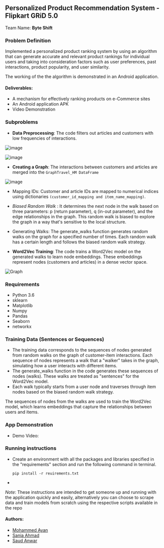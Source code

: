 ## Personalized Product Recommendation System - Flipkart GRiD 5.0

Team Name:  **Byte Shift**

### Problem Definition
Implemented a personalized product ranking system by using an algorithm that can generate accurate and relevant product
rankings for individual users and taking into consideration  factors such as user preferences, past interactions, product popularity, and user similarity. 

The working of the the algorithm is demonstrated in an Android application.

#### Deliverables: 
- A mechanism for effectively ranking products on e-Commerce sites
- An Android application APK
- Video Demonstration  

### Subproblems
- **Data Preprocessing**: The code filters out articles and customers with low frequencies of interactions.

![image](https://github.com/saniaahmad6/new/assets/94756953/de5adbf9-ffbc-44cc-aac0-5381a161dbde)

![image](https://github.com/saniaahmad6/new/assets/94756953/caf5dbed-bd14-4f8a-8a26-d0369b8729fb)

- **Creating a Graph**: The interactions between customers and articles are merged into the `GraphTravel_HM DataFrame`


![image](https://github.com/saniaahmad6/new/assets/94756953/cdb650e1-c3d3-4511-9eec-315ce3604da6)


- Mapping IDs: Customer and article IDs are mapped to numerical indices using dictionaries `(customer_id_mapping and item_name_mapping)`.

- *Biased Random Walk* : It determines the next node in the walk based on three parameters: p (return parameter), q (in-out parameter), and the edge relationships in the graph. This random walk is biased to explore the graph in a way that's sensitive to the local structure.

- Generating Walks: The generate_walks function generates random walks on the graph for a specified number of times. Each random walk has a certain length and follows the biased random walk strategy.

- **Word2Vec Training**: The code trains a Word2Vec model on the generated walks to learn node embeddings. These embeddings represent nodes (customers and articles) in a dense vector space.

![Graph](https://github.com/saniaahmad6/new/assets/94756953/24eb970c-0b22-4278-a602-855f1e1febbe)


### Requirements 
 - Python 3.6
 - sklearn
 - Matplotlib
 - Numpy
 - Pandas
 - Seaborn
 - networkx

### Training Data (Sentences or Sequences)
- The training data corresponds to the sequences of nodes generated from random walks on the graph of customer-item interactions. Each sequence of nodes represents a walk that a "walker" takes in the graph, simulating how a user interacts with different items.
- The generate_walks function in the code generates these sequences of nodes (walks). These walks are treated as "sentences" for the Word2Vec model.
- Each walk typically starts from a user node and traverses through item nodes based on the biased random walk strategy.

The sequences of nodes from the walks are used to train the Word2Vec model, which learns embeddings that capture the relationships between users and items.

### App Demonstration

- Demo Video: 

### Running instructions
- Create an environment with all the packages and libraries specified in the "requirements" section and run the following command in terminal.

    ```
    pip install -r reuirements.txt

    ```



- 

*Note*: These instructions are intended to get someone up and running with the application quickly and easily, alternatively you can choose to scrape data and train models from scratch using the respective scripts available in the repo


#### Authors: 
- [Mohammed Ayan](https://github.com/AyanChaudhary)
- [Sania Ahmad](https://github.com/saniaahmad6)
- [Saud Anwar](https://github.com/saudAnwar786)
